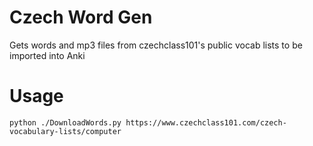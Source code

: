 # Czech Word Gen
Gets words and mp3 files from czechclass101's public vocab lists to be imported into Anki

# Usage
`python ./DownloadWords.py https://www.czechclass101.com/czech-vocabulary-lists/computer`
